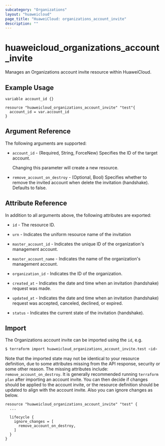 ```yaml
---
subcategory: "Organizations"
layout: "huaweicloud"
page_title: "HuaweiCloud: organizations_account_invite"
description: ""
---
```


# huaweicloud_organizations_account_invite

Manages an Organizations account invite resource within HuaweiCloud.

## Example Usage

```hcl
variable account_id {}

resource "huaweicloud_organizations_account_invite" "test"{
  account_id = var.account_id
}
```

## Argument Reference

The following arguments are supported:

* `account_id` - (Required, String, ForceNew) Specifies the ID of the target account.

  Changing this parameter will create a new resource.

* `remove_account_on_destroy` - (Optional, Bool) Specifies whether to remove the invited account when delete the
  invitation (handshake). Defaults to false.

## Attribute Reference

In addition to all arguments above, the following attributes are exported:

* `id` - The resource ID.

* `urn` - Indicates the uniform resource name of the invitation

* `master_account_id` - Indicates the unique ID of the organization's management account.

* `master_account_name` - Indicates the name of the organization's management account.

* `organization_id` - Indicates the ID of the organization.

* `created_at` - Indicates the date and time when an invitation (handshake) request was made.

* `updated_at` - Indicates the date and time when an invitation (handshake) request was accepted, canceled,
  declined, or expired.

* `status` - Indicates the current state of the invitation (handshake).

## Import

The Organizations account invite can be imported using the `id`, e.g.

```bash
$ terraform import huaweicloud_organizations_account_invite.test <id>
```

Note that the imported state may not be identical to your resource definition, due to some attributes missing from the
API response, security or some other reason. The missing attributes include: `remove_account_on_destroy`. It is
generally recommended running `terraform plan` after importing an account invite. You can then decide if changes should
be applied to the account invite, or the resource definition should be updated to align with the account invite.
Also you can ignore changes as below.

```hcl
resource "huaweicloud_organizations_account_invite" "test" {
  ...

  lifecycle {
    ignore_changes = [
      remove_account_on_destroy,
    ]
  }
}
```
